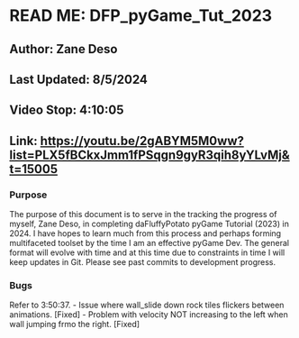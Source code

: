 # READ ME: DFP_pyGame_Tut_2023

## Author: Zane Deso

## Last Updated: 8/5/2024

## Video Stop: 4:10:05
## Link: https://youtu.be/2gABYM5M0ww?list=PLX5fBCkxJmm1fPSqgn9gyR3qih8yYLvMj&t=15005

### Purpose
The purpose of this document is to serve in the tracking the progress of myself, Zane Deso, in completing daFluffyPotato pyGame Tutorial (2023) in 2024. I have hopes to learn much from this process and perhaps forming multifaceted toolset by the time I am an effective pyGame Dev. The general format will evolve with time and at this time due to constraints in time I will keep updates in Git. Please see past commits to development progress.

### Bugs

Refer to 3:50:37. 
    - Issue where wall_slide down rock tiles flickers between animations. [Fixed]
    - Problem with velocity NOT increasing to the left when wall jumping frmo the right. [Fixed]
